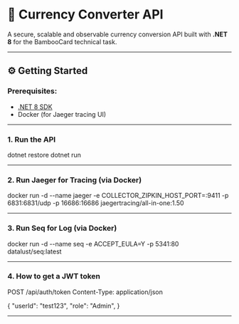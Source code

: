 # 💱 Currency Converter API

A secure, scalable and observable currency conversion API built with **.NET 8** for the BambooCard technical task.

---

## ⚙️ Getting Started

### Prerequisites:
- [.NET 8 SDK](https://dotnet.microsoft.com/en-us/download)
- Docker (for Jaeger tracing UI)

---

### 1. Run the API

dotnet restore
dotnet run

---

### 2. Run Jaeger for Tracing (via Docker)

docker run -d --name jaeger -e COLLECTOR_ZIPKIN_HOST_PORT=:9411 -p 6831:6831/udp -p 16686:16686 jaegertracing/all-in-one:1.50

---

### 3. Run Seq for Log (via Docker)
docker run -d --name seq -e ACCEPT_EULA=Y  -p 5341:80 datalust/seq:latest

---

### 4. How to get a JWT token
POST /api/auth/token
Content-Type: application/json

{
  "userId": "test123",
  "role": "Admin",
}

---
